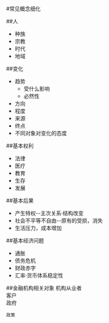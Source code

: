 #常见概念细化

##人
* 种族
* 宗教
* 时代
* 地域

##变化
* 趋势
    * 受什么影响
    * 必然性
* 方向
* 程度
* 来源
* 终点
* 不同对象对变化的态度

##基本权利
* 法律
* 医疗
* 教育
* 生存
* 发展

##基本后果

* 产生特权--主次关系·结构改变
* 社会不平等不自由--原有的受损，消失
* 生活压力，成本增加

##基本经济问题
* 通胀
* 债务危机
* 财政赤字
* 汇率·货币体系稳定性


##金融机构相关对象
机构从业者  
客户  
政府  
	
	政策


